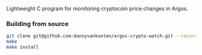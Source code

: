 Lightweight C program for monitoring cryptocoin price changes in Argos.

### Building from source

```sh
git clone git@github.com:dannyvankooten/argos-crypto-watch.git --recurse-submodules
make 
make install
```